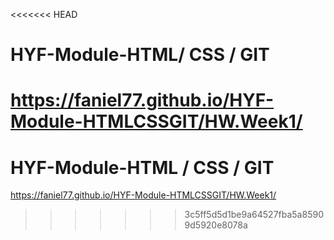<<<<<<< HEAD
# HYF-Module-HTML/ CSS / GIT

https://faniel77.github.io/HYF-Module-HTMLCSSGIT/HW.Week1/
=======
# HYF-Module-HTML / CSS / GIT

https://faniel77.github.io/HYF-Module-HTMLCSSGIT/HW.Week1/ 
>>>>>>> 3c5ff5d5d1be9a64527fba5a85909d5920e8078a

